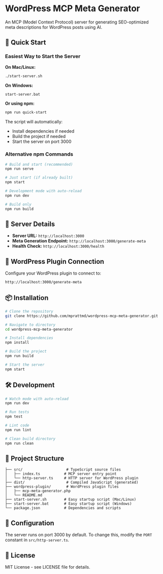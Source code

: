 # WordPress MCP Meta Generator

An MCP (Model Context Protocol) server for generating SEO-optimized meta descriptions for WordPress posts using AI.

## 🚀 Quick Start

### Easiest Way to Start the Server

**On Mac/Linux:**
```bash
./start-server.sh
```

**On Windows:**
```bash
start-server.bat
```

**Or using npm:**
```bash
npm run quick-start
```

The script will automatically:
- Install dependencies if needed
- Build the project if needed
- Start the server on port 3000

### Alternative npm Commands

```bash
# Build and start (recommended)
npm run serve

# Just start (if already built)
npm start

# Development mode with auto-reload
npm run dev

# Build only
npm run build
```

## 📝 Server Details

- **Server URL:** `http://localhost:3000`
- **Meta Generation Endpoint:** `http://localhost:3000/generate-meta`
- **Health Check:** `http://localhost:3000/health`

## 🔌 WordPress Plugin Connection

Configure your WordPress plugin to connect to:
```
http://localhost:3000/generate-meta
```

## 📦 Installation

```bash
# Clone the repository
git clone https://github.com/mprattmd/wordpress-mcp-meta-generator.git

# Navigate to directory
cd wordpress-mcp-meta-generator

# Install dependencies
npm install

# Build the project
npm run build

# Start the server
npm start
```

## 🛠️ Development

```bash
# Watch mode with auto-reload
npm run dev

# Run tests
npm test

# Lint code
npm run lint

# Clean build directory
npm run clean
```

## 📂 Project Structure

```
├── src/                    # TypeScript source files
│   ├── index.ts           # MCP server entry point
│   └── http-server.ts     # HTTP server for WordPress plugin
├── dist/                   # Compiled JavaScript (generated)
├── wordpress-plugin/       # WordPress plugin files
│   ├── mcp-meta-generator.php
│   └── README.md
├── start-server.sh        # Easy startup script (Mac/Linux)
├── start-server.bat       # Easy startup script (Windows)
└── package.json           # Dependencies and scripts
```

## 🔧 Configuration

The server runs on port 3000 by default. To change this, modify the `PORT` constant in `src/http-server.ts`.

## 📄 License

MIT License - see LICENSE file for details.
